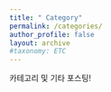 ```yaml
---
title: " Category" 
permalink: /categories/
author_profile: false
layout: archive
#taxonomy: ETC
---
```

  카테고리 및 기타 포스팅!
 

